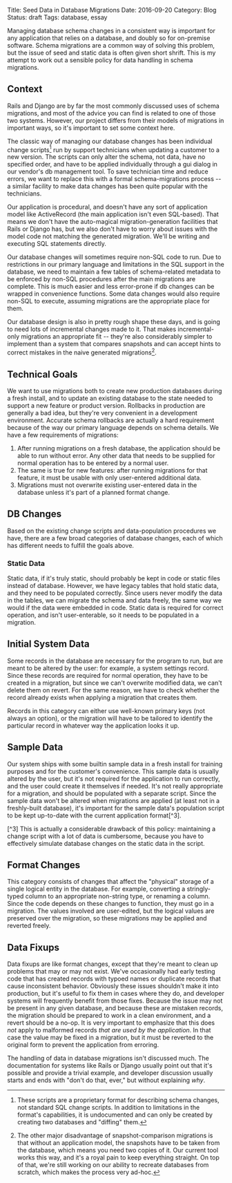 Title: Seed Data in Database Migrations
Date: 2016-09-20
Category: Blog
Status: draft
Tags: database, essay

Managing database schema changes in a consistent way is important for
any application that relies on a database, and doubly so for
on-premise software. Schema migrations are a common way of solving
this problem, but the issue of seed and static data is often given
short shrift. This is my attempt to work out a sensible policy for
data handling in schema migrations.

## Context

Rails and Django are by far the most commonly discussed uses of schema
migrations, and most of the advice you can find is related to one of
those two systems. However, our project differs from their models of
migrations in important ways, so it's important to set some context
here.

The classic way of managing our database changes has been individual
change scripts[^1] run by support technicians when updating a customer to
a new version. The scripts can only alter the schema, not data, have
no specified order, and have to be applied individually through a gui
dialog in our vendor's db management tool. To save technician time and
reduce errors, we want to replace this with a formal schema-migrations
process -- a similar facility to make data changes has been quite
popular with the technicians.

[^1]: These scripts are a proprietary format for describing schema
changes, not standard SQL change scripts. In addition to limitations
in the format's capabilities, it is undocumented and can only be
created by creating two databases and "diffing" them.

Our application is procedural, and doesn't have any sort of
application model like ActiveRecord (the main application isn't even
SQL-based). That means we don't have the auto-magical
migration-generation facilities that Rails or Django has, but we also
don't have to worry about issues with the model code not matching the
generated migration. We'll be writing and executing SQL statements
directly.

Our database changes will sometimes require non-SQL code to run. Due
to restrictions in our primary language and limitations in the SQL
support in the database, we need to maintain a few tables of
schema-related metadata to be enforced by non-SQL procedures after the
main migrations are complete. This is much easier and less error-prone
if db changes can be wrapped in convenience functions. Some data
changes would also require non-SQL to execute, assuming migrations are
the appropriate place for them.

Our database design is also in pretty rough shape these days, and is
going to need lots of incremental changes made to it. That makes
incremental-only migrations an appropriate fit -- they're also
considerably simpler to implement than a system that compares
snapshots and can accept hints to correct mistakes in the naive
generated migrations[^2].

[^2]: The other major disadvantage of snapshot-comparison migrations
is that without an application model, the snapshots have to be taken
from the database, which means you need two copies of it. Our current
tool works this way, and it's a royal pain to keep everything
straight. On top of that, we're still working on our ability to
recreate databases from scratch, which makes the process very ad-hoc.

## Technical Goals

We want to use migrations both to create new production databases
during a fresh install, and to update an existing database to the
state needed to support a new feature or product version. Rollbacks in
production are generally a bad idea, but they're very convenient in a
development environment. Accurate schema rollbacks are actually a hard
requirement because of the way our primary language depends on schema
details. We have a few requirements of migrations:

1. After running migrations on a fresh database, the application
should be able to run without error. Any other data that needs to be
supplied for normal operation has to be entered by a normal user.
2. The same is true for new features: after running migrations for
that feature, it must be usable with only user-entered additional
data.
3. Migrations must not overwrite existing user-entered data in
the database unless it's part of a planned format change.

## DB Changes

Based on the existing change scripts and data-population procedures we
have, there are a few broad categories of database changes, each of
which has different needs to fulfill the goals above.

### Static Data

Static data, if it's truly static, should probably be kept in code or
static files instead of database. However, we have legacy tables that
hold static data, and they need to be populated correctly. Since users
never modify the data in the tables, we can migrate the schema and
data freely, the same way we would if the data were embedded in
code. Static data is required for correct operation, and isn't
user-enterable, so it needs to be populated in a migration.

## Initial System Data

Some records in the database are necessary for the program to run, but
are meant to be altered by the user: for example, a system settings
record. Since these records are required for normal operation, they
have to be created in a migration, but since we can't overwrite
modified data, we can't delete them on revert. For the same reason, we
have to check whether the record already exists when applying a
migration that creates them.

Records in this category can either use well-known primary keys (not
always an option), or the migration will have to be tailored to
identify the particular record in whatever way the application
looks it up.

## Sample Data

Our system ships with some builtin sample data in a fresh install for
training purposes and for the customer's convenience. This sample data
is usually altered by the user, but it's not required for the
application to run correctly, and the user could create it themselves
if needed. It's not really appropriate for a migration, and should be
populated with a separate script. Since the sample data won't be
altered when migrations are applied (at least not in a freshly-built
database), it's important for the sample data's population script to
be kept up-to-date with the current application format[^3].

[^3] This is actually a considerable drawback of this policy:
maintaining a change script with a lot of data is cumbersome, because
you have to effectively simulate database changes on the static data
in the script.

## Format Changes

This category consists of changes that affect the "physical" storage
of a single logical entity in the database. For example, converting a
stringly-typed column to an appropriate non-string type, or renaming a
column. Since the code depends on these changes to function, they must
go in a migration. The values involved are user-edited, but the
logical values are preserved over the migration, so these migrations
may be applied and reverted freely.

## Data Fixups

Data fixups are like format changes, except that they're meant to
clean up problems that may or may not exist. We've occasionally had
early testing code that has created records with typoed names or
duplicate records that cause inconsistent behavior. Obviously these
issues shouldn't make it into production, but it's useful to fix them
in cases where they do, and developer systems will frequently benefit
from those fixes. Because the issue may not be present in any given
database, and because these are mistaken records, the migration should
be prepared to work in a clean environment, and a revert should be a
no-op. It is very important to emphasize that this does _not_ apply to
malformed records _that are used by the application_. In that case the
value may be fixed in a migration, but it must be reverted to the
original form to prevent the application from erroring.

The handling of data in database migrations isn't discussed much. The
documentation for systems like Rails or Django usually point out that
it's possible and provide a trivial example, and developer discussion
usually starts and ends with "don't do that, ever," but without
explaining _why_.
